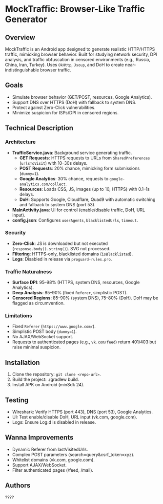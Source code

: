 # MockTraffic: Browser-Like Traffic Generator

## Overview
MockTraffic is an Android app designed to generate realistic HTTP/HTTPS traffic, mimicking browser behavior. Built for studying network security, DPI analysis, and traffic obfuscation in censored environments (e.g., Russia, China, Iran, Turkey). Uses `OkHttp`, `Jsoup`, and DoH to create near-indistinguishable browser traffic.

## Goals
- Simulate browser behavior (GET/POST, resources, Google Analytics).
- Support DNS over HTTPS (DoH) with fallback to system DNS.
- Protect against Zero-Click vulnerabilities.
- Minimize suspicion for ISPs/DPI in censored regions.

## Technical Description

### Architecture
- **TrafficService.java**: Background service generating traffic.
  - **GET Requests**: HTTPS requests to URLs from `SharedPreferences` (`urlsToVisit`) with 10–30s delays.
  - **POST Requests**: 20% chance, mimicking form submissions (`dummy=1`).
  - **Google Analytics**: 30% chance, requests to `google-analytics.com/collect`.
  - **Resources**: Loads CSS, JS, images (up to 10, HTTPS) with 0.1–1s delays.
  - **DoH**: Supports Google, Cloudflare, Quad9 with automatic switching and fallback to system DNS (port 53).
- **MainActivity.java**: UI for control (enable/disable traffic, DoH, URL input).
- **config.json**: Configures `userAgents`, `blacklistedUrls`, `timeout`.

### Security
- **Zero-Click**: JS is downloaded but not executed (`response.body().string()`). SVG not processed.
- **Filtering**: HTTPS-only, blacklisted domains (`isBlacklisted`).
- **Logs**: Disabled in release via `proguard-rules.pro`.

### Traffic Naturalness
- **Surface DPI**: 95–98% (HTTPS, system DNS, resources, Google Analytics).
- **Deep Analysis**: 85–90% (fixed `Referer`, simplistic POST).
- **Censored Regions**: 85–90% (system DNS), 75–80% (DoH). DoH may be flagged as circumvention.

### Limitations
- Fixed `Referer` (`https://www.google.com/`).
- Simplistic POST body (`dummy=1`).
- No AJAX/WebSocket support.
- Requests to authenticated pages (e.g., `vk.com/feed`) return 401/403 but raise minimal suspicion.

## Installation
1. Clone the repository: `git clone <repo-url>`.
2. Build the project: ./gradlew build.
3. Install APK on Android (minSdk 24).

## Testing
- Wireshark: Verify HTTPS (port 443), DNS (port 53), Google Analytics.
- UI: Test enable/disable DoH, URL input (vk.com, google.com).
- Logs: Ensure Log.d is disabled in release.

## Wanna Improvements
- Dynamic Referer from lastVisitedUrls.
- Complex POST parameters (search=query&csrf_token=xyz).
- Whitelist domains (vk.com, google.com).
- Support AJAX/WebSocket.
- Filter authenticated pages (/feed, /mail).

## Authors

????
